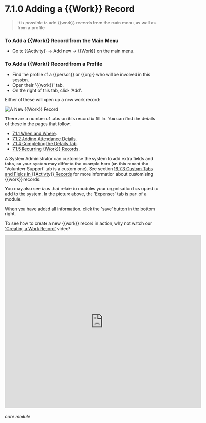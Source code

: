 # 7.1.0 Adding a {{Work}} Record

> It is possible to add {{work}} records from the main menu, as well as from a profile



### To Add a {{Work}} Record from the Main Menu
- Go to {{Activity}} -> Add new -> {{Work}} on the main menu. 

### To Add a {{Work}} Record from a Profile
- Find the profile of a {{person}} or {{org}} who will be involved in this session.
- Open their '{{work}}' tab.
- On the right of this tab, click 'Add'.

Either of these will open up a new work record:

![A New {{Work}} Record](7.1.0a.png)

There are a number of tabs on this record to fill in. You can find the details of these in the pages that follow. 

- [7.1.1 When and Where](/help/index/p/7.1.1).
- [7.1.2 Adding Attendance Details](/help/index/p/7.1.2).
- [7.1.4 Completing the Details Tab](/help/index/p/7.1.4).
- [7.1.5 Recurring {{Work}} Records](/help/index/p/7.1.5).

A System Administrator can customise the system to add extra fields and tabs, so your system may differ to the example here (on this record the 'Volunteer Support' tab is a custom one). See section [16.7.3 Custom Tabs and Fields in {{Activity}} Records](/help/index/p/16.7.3) for more information about customising {{work}} records.

You may also see tabs that relate to modules your organisation has opted to add to the system. In the picture above, the 'Expenses' tab is part of a module.

When you have added all information, click the 'save' button in the bottom right. 

To see how to create a new {{work}} record in action, why not watch our ['Creating a Work Record'](/help/index/p/51.4.1) video?

<iframe src="https://player.vimeo.com/video/279240510" width="640" height="564" frameborder="0" allow="autoplay; fullscreen" allowfullscreen></iframe>


###### core module

